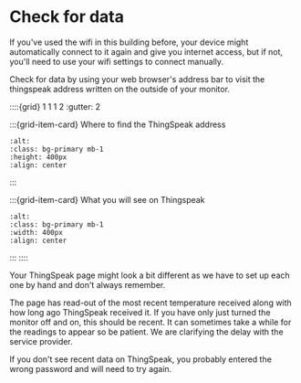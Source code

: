 # Check for data

If you've used the wifi in this building before, your device might automatically connect to it again and give you internet access, but if not, you'll need to use your wifi settings to
connect manually.

Check for data by using your web browser's address bar to visit the thingspeak address written on the outside of your monitor.

::::{grid} 1 1 1 2 
:gutter: 2

:::{grid-item-card}  Where to find the ThingSpeak address
```{image} /images/v3/thingspeak-url-label.jpg
:alt: 
:class: bg-primary mb-1
:height: 400px
:align: center
```
:::

:::{grid-item-card} What you will see on Thingspeak

```{image} /images/thingspeak-last-temp.png
:alt: 
:class: bg-primary mb-1
:width: 400px
:align: center
```
:::
::::

Your ThingSpeak page might look a bit different as we have to set up each one by hand and don't always remember.

The page has read-out of the most recent temperature received along with how long ago ThingSpeak received it.  If you have only just turned the monitor off and on, this should be recent.  It can sometimes take a while for the readings to appear so be patient. We are clarifying the delay with the service provider.


If you don't see recent data on ThingSpeak, you probably entered the wrong password and will need to try again.